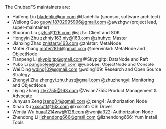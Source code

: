 The ChubaoFS maintainers are:

* Haifeng Liu <bladehliu@qq.com> @bladehliu (sponsor, software architect)
* Weilong Guo <guowl18702995996@gmail.com> @awzhgw (project lead, super-maintainer)
* Shuoran Liu <sjzlsr@126.com> @sjzlsr: Client and SDK
* Hongyin Zhu <zzhniy.163.niy@163.com> @zhuhyc: Master
* Jianxing Zhao <znlstar@163.com> @znlstar: MetaNode
* Mofei Zhang <mofei2816@gmail.com> @mervinkid: MetaNode and ObjectNode
* Tianpeng Li <skypigltp@gmail.com> @Skypigltp: DataNode and Raft
* Yubo Li <pangbolee@gmail.com> @yuboLee: ObjectNode and Console
* Wei Ding <wding109@gmail.com> @wding109: Research and Open Source Strategy
* Zhengyi Zhu  <zhengyi.zhu.hust@gmail.com> @zhuzhengyi: Monitoring and ObjectNode 
* Liying Zhang <zly7755@163.com> @Vivian7755: Product Management & Advocate
* Junyuan Zeng <jzeng04@gmail.com> @jzeng4: Authorization Node
* Xihao Xu <xxscott@163.com> @xxscott: CSI Driver
* Wenjia Wu <buaa1214wwj@126.com> @wenjia322: Authorization Node
* Zhendong Li <lizhendong666@gmail.com> @lizhendong666: Yum Install Tools
